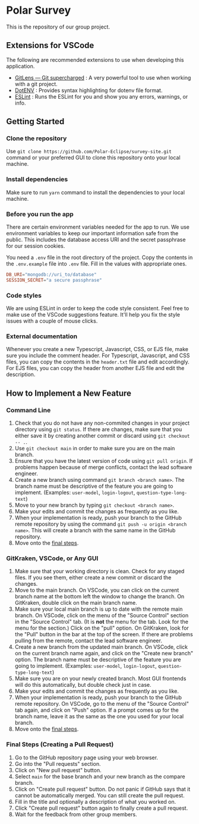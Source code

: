 # Polar Survey

This is the repository of our group project.

## Extensions for VSCode

The following are recommended extensions to use when developing this
application.

- [GitLens — Git supercharged](https://marketplace.visualstudio.com/items?itemName=eamodio.gitlens)
  : A very powerful tool to use when working with a git project.
- [DotENV](https://marketplace.visualstudio.com/items?itemName=mikestead.dotenv)
  : Provides syntax highlighting for dotenv file format.
- [ESLint](https://marketplace.visualstudio.com/items?itemName=dbaeumer.vscode-eslint)
  : Runs the ESLint for you and show you any errors, warnings, or info.

## Getting Started

### Clone the repository

Use `git clone https://github.com/Polar-Eclipse/survey-site.git` command or your
preferred GUI to clone this repository onto your local machine.

### Install dependencies

Make sure to run `yarn` command to install the dependencies to your local
machine.

### Before you run the app

There are certain environment variables needed for the app to run. We use
environment variables to keep our important information safe from the public.
This includes the database access URI and the secret passphrase for our session
cookies.

You need a `.env` file in the root directory of the project. Copy the contents
in the `.env.example` file into `.env` file. Fill in the values with appropriate
ones.

```conf
DB_URI="mongodb://uri_to/database"
SESSION_SECRET="a secure passphrase"
```

### Code styles

We are using ESLint in order to keep the code style consistent. Feel free to
make use of the VSCode suggestions feature. It'll help you fix the style issues
with a couple of mouse clicks.

### External documentation

Whenever you create a new Typescript, Javascript, CSS, or EJS file, make sure
you include the comment header. For Typescript, Javascript, and CSS files, you
can copy the contents in the `header.txt` file and edit accordingly. For EJS
files, you can copy the header from another EJS file and edit the description.

## How to Implement a New Feature

### Command Line

1. Check that you do not have any non-commited changes in your project directory
   using `git status`. If there are changes, make sure that you either save it
   by creating another commit or discard using `git checkout -- .`.
1. Use `git checkout main` in order to make sure you are on the main branch.
1. Ensure that you have the latest version of code using `git pull origin`. If
   problems happen because of merge conflicts, contact the lead software
   engineer.
1. Create a new branch using command `git branch <branch name>`. The branch
   name must be descriptive of the feature you are going to implement.
   (Examples: `user-model`, `login-logout`, `question-type-long-text`)
1. Move to your new branch by typing `git checkout <branch name>`.
1. Make your edits and commit the changes as frequently as you like.
1. When your implementation is ready, push your branch to the GitHub remote
   repository by using the command `git push -u origin <branch name>`. This will
   create a branch with the same name in the GitHub repository.
1. Move onto the [final steps](#final-steps-creating-a-pull-request).

### GitKraken, VSCode, or Any GUI

1. Make sure that your working directory is clean. Check for any staged files.
   If you see them, either create a new commit or discard the changes.
1. Move to the main branch. On VSCode, you can click on the current branch name
   at the bottom left the window to change the branch. On GitKraken, double
   click on the main branch name.
1. Make sure your local main branch is up to date with the remote main branch.
   On VSCode, click on the menu of the "Source Control" section in the "Source
   Control" tab. (It is **not** the menu for the tab. Look for the menu for the
   section.) Click on the "pull" option. On GitKraken, look for the "Pull"
   button in the bar at the top of the screen. If there are problems pulling
   from the remote, contact the lead software engineer.
1. Create a new branch from the updated main branch. On VSCode, click on the
   current branch name again, and click on the "Create new branch" option.
   The branch name must be descriptive of the feature you are going to
   implement.
   (Examples: `user-model`, `login-logout`, `question-type-long-text`)
1. Make sure you are on your newly created branch. Most GUI frontends will do
   this automatically, but double check just in case.
1. Make your edits and commit the changes as frequently as you like.
1. When your implementation is ready, push your branch to the GitHub remote
   repository. On VSCode, go to the menu of the "Source Control" tab again, and
   click on "Push" option. If a prompt comes up for the branch name, leave it
   as the same as the one you used for your local branch.
1. Move onto the [final steps](#final-steps-creating-a-pull-request).

### Final Steps (Creating a Pull Request)

1. Go to the GitHub repository page using your web browser.
1. Go into the "Pull requests" section.
1. Click on "New pull request" button.
1. Select `main` for the base branch and your new branch as the compare branch.
1. Click on "Create pull request" button. Do not panic if GitHub says that it
   cannot be automatically merged. You can still create the pull request.
1. Fill in the title and optionally a description of what you worked on.
1. Click "Create pull request" button again to finally create a pull request.
1. Wait for the feedback from other group members.
